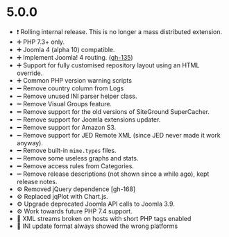 # 5.0.0

* ❗️ Rolling internal release. This is no longer a mass distributed extension.
* ➕ PHP 7.3+ only. 
* ➕ Joomla 4 (alpha 10) compatible. 
* ➕ Implement Joomla! 4 routing. ([gh-135](https://github.com/akeeba/release-system/issues/135))
* ➕ Support for fully customised repository layout using an HTML override. 
* ➕ Common PHP version warning scripts 
* ➖ Remove country column from Logs
* ➖ Remove unused INI parser helper class.
* ➖ Remove Visual Groups feature.
* ➖ Remove support for the old versions of SiteGround SuperCacher.
* ➖ Remove support for Joomla extensions updater.
* ➖ Remove support for Amazon S3.
* ➖ Remove support for JED Remote XML (since JED never made it work anyway).
* ➖ Remove built-in `mime.types` files.
* ➖ Remove some useless graphs and stats.
* ➖ Remove access rules from Categories.
* ➖ Remove release descriptions (not shown since a while ago), kept release notes.
* ⚙️ Removed jQuery dependence [gh-168]
* ⚙️ Replaced jqPlot with Chart.js.
* ⚙️ Upgrade deprecated Joomla API calls to Joomla 3.9.
* ⚙️ Work towards future PHP 7.4 support.
* 🐜 XML streams broken on hosts with short PHP tags enabled
* 🐜 INI update format always showed the wrong platforms